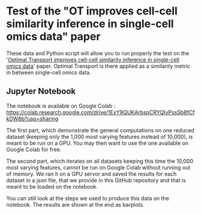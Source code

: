 # Test of the "OT improves cell-cell similarity inference in single-cell omics data" paper

These data and Python script will allow you to run properly the test on the '[Optimal Transport improves cell-cell similarity inference in single-cell omics data](https://academic.oup.com/bioinformatics/article/38/8/2169/6528312)' paper. 
Optimal Transport is there applied as a similarity metric in between single-cell omics data.

## Jupyter Notebook
The notebook is available on Google Colab : https://colab.research.google.com/drive/1ExY9QUKArbspCRYQIvPssSb8fCfkDW8b?usp=sharing

The first part, which demonstrate the general computations on one reduced dataset (keeping only the 1,000 most varying features instead of 10,000), is meant to be run on a GPU. You may then want to use the one available on Google Colab for free.

The second part, which iterates on all datasets keeping this time the  10,000 most varying features, cannot be run on Google Colab without running out of memory. We ran it on a GPU servor and saved the results for each dataset in a json file, that we provide in this GitHub repository and that is meant to be loaded on the notebook.

You can still look at the steps we used to produce this data on the notebook.
The results are shown at the end as barplots.
